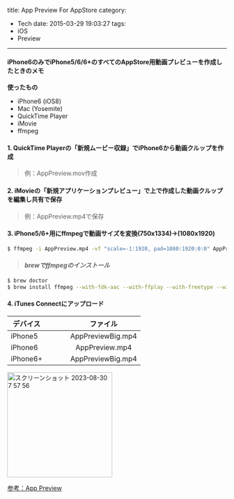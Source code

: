 title: App Preview For AppStore
category:
  - Tech
date: 2015-03-29 19:03:27
tags:
- iOS
- Preview
---
#### iPhone6のみでiPhone5/6/6+のすべてのAppStore用動画プレビューを作成したときのメモ

**使ったもの**

- iPhone6 (iOS8)
- Mac (Yosemite)
- QuickTime Player
- iMovie
- ffmpeg

#### 1. QuickTime Playerの「新規ムービー収録」でiPhone6から動画クルップを作成

> 例：AppPreview.mov作成

#### 2. iMovieの「新規アプリケーションプレビュー」で上で作成した動画クルップを編集し共有で保存

> 例：AppPreview.mp4で保存

#### 3. iPhone5/6+用にffmpegで動画サイズを変換(750x1334)->(1080x1920)

``` bash
$ ffmpeg -i AppPreview.mp4 -vf "scale=-1:1920, pad=1080:1920:0:0" AppPreviewBig.mp4
```

> #### *brewでffmpegのインストール*

``` bash
$ brew doctor
$ brew install ffmpeg --with-fdk-aac --with-ffplay --with-freetype --with-frei0r --with-libass --with-libvo-aacenc --with-libvorbis --with-libvpx --with-opencore-amr --with-openjpeg --with-opus --with-rtmpdump --with-schroedinger --with-speex --with-theora --with-tools
```


#### 4. iTunes Connectにアップロード

|デバイス|　　|ファイル|
|---|---|:---:|
|iPhone5|　　|AppPreviewBig.mp4|
|iPhone6|　　|AppPreview.mp4|
|iPhone6+|　　|AppPreviewBig.mp4|

<img width="241" alt="スクリーンショット 2023-08-30 7 57 56" src="https://github.com/hmhv/hmhv.github.io/assets/10627645/cab905c5-3494-497a-9322-80078fa8713f">

[参考：App Preview](https://developer.apple.com/library/ios/documentation/LanguagesUtilities/Conceptual/iTunesConnect_Guide/Appendices/Properties.html#//apple_ref/doc/uid/TP40011225-CH26-SW10
)
